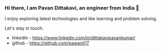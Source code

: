 ### Hi there, I am Pavan Dittakavi, an engineer from India 👋

I enjoy exploring latest technologies and like learning and problem solving.

Let's stay in touch: 
- linkedIn - https://www.linkedin.com/in/dittakavipavankumar/
- github - https://github.com/pawanit17

<!--
**pawanit17/pawanit17** is a ✨ _special_ ✨ repository because its `README.md` (this file) appears on your GitHub profile.

Here are some ideas to get you started:

- 🔭 I’m currently working on ...
- 🌱 I’m currently learning ...
- 👯 I’m looking to collaborate on ...
- 🤔 I’m looking for help with ...
- 💬 Ask me about ...
- 📫 How to reach me: ...
- 😄 Pronouns: ...
- ⚡ Fun fact: ...
-->
